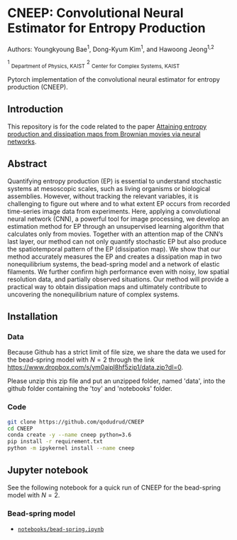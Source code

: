 # CNEEP: Convolutional Neural Estimator for Entropy Production

Authors: Youngkyoung Bae<sup>1</sup>, Dong-Kyum Kim<sup>1</sup>, and Hawoong Jeong<sup>1,2</sup><br>

<sup>1</sup> <sub>Department of Physics, KAIST</sub>
<sup>2</sup> <sub>Center for Complex Systems, KAIST</sub>

Pytorch implementation of the convolutional neural estimator for entropy production (CNEEP).


## Introduction

This repository is for the code related to the paper [Attaining entropy production and dissipation maps from Brownian movies via neural networks](https://arxiv.org/abs/2106.15108).

## Abstract

 Quantifying entropy production (EP) is essential to understand stochastic systems at mesoscopic scales, such as living organisms or biological assemblies. However, without tracking the relevant variables, it is challenging to figure out where and to what extent EP occurs from recorded time-series image data from experiments. Here, applying a convolutional neural network (CNN), a powerful tool for image processing, we develop an estimation method for EP through an unsupervised learning algorithm that calculates only from movies. Together with an attention map of the CNN’s last layer, our method can not only quantify stochastic EP but also produce the spatiotemporal pattern of the EP (dissipation map). We show that our method accurately measures the EP and creates a dissipation map in two nonequilibrium systems, the bead-spring model and a network of elastic filaments. We further confirm high performance even with noisy, low spatial resolution data, and partially observed situations. Our method will provide a practical way to obtain dissipation maps and ultimately contribute to uncovering the nonequilibrium nature of complex systems.

## Installation

### Data

Because Github has a strict limit of file size, we share the data we used for the bead-spring model with $N=2$ through the link https://www.dropbox.com/s/ym0aipl8hf5zip1/data.zip?dl=0.

Please unzip this zip file and put an unzipped folder, named 'data', into the github folder containing the 'toy' and 'notebooks' folder.

### Code

```bash
git clone https://github.com/qodudrud/CNEEP
cd CNEEP
conda create -y --name cneep python=3.6
pip install -r requirement.txt
python -m ipykernel install --name cneep
```

## Jupyter notebook

See the following notebook for a quick run of CNEEP for the bead-spring model with $N=2$.

### Bead-spring model
* [`notebooks/bead-spring.ipynb`](notebooks/bead-spring.ipynb)

